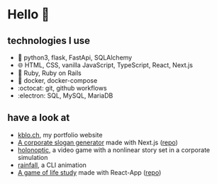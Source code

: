 # Hello 👋

## technologies I use
- :snake: python3, flask, FastApi, SQLAlchemy
- :globe_with_meridians: HTML, CSS, vanilla JavaScript, TypeScript, React, Next.js
- :gem: Ruby, Ruby on Rails
- :whale: docker, docker-compose
- :octocat: git, github workflows
- :electron: SQL, MySQL, MariaDB

## have a look at
- [kblo.ch](https://kblo.ch), my portfolio website
- [A corporate slogan generator](https://corporate-dada.kblo.ch/) made with Next.js  ([repo](https://github.com/alpin111/corporate-dadaism))
- [holonoptic](https://glazial.itch.io/holonoptic), a video game with a nonlinear story set in a corporate simulation
- [rainfall](https://github.com/alpin111/rainfall), a CLI animation
- [A game of life study](https://conway-life-study.netlify.app/) made with React-App  ([repo](https://github.com/alpin111/game-of-life))



<!--
**alpin111/alpin111** is a ✨ _special_ ✨ repository because its `README.md` (this file) appears on your GitHub profile.

Here are some ideas to get you started:

- 🔭 I’m currently working on ...
- 🌱 I’m currently learning ...
- 👯 I’m looking to collaborate on ...
- 🤔 I’m looking for help with ...
- 💬 Ask me about ...
- 📫 How to reach me: ...
- 😄 Pronouns: ...
- ⚡ Fun fact: ...
-->
